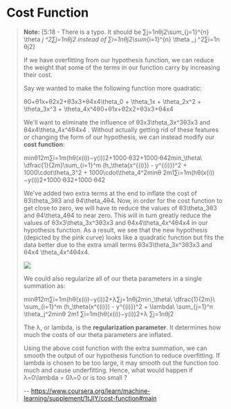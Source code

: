# Cost Function
> 
> **Note:** [5:18 - There is a typo. It should be ∑j=1nθj2\sum_{j=1}^{n} \theta _j ^2∑j=1n​θj2​ instead of ∑i=1nθj2\sum_{i=1}^{n} \theta _j ^2∑i=1n​θj2​]
> 
> If we have overfitting from our hypothesis function, we can reduce the weight that some of the terms in our function carry by increasing their cost.
> 
> Say we wanted to make the following function more quadratic:
> 
> θ0+θ1x+θ2x2+θ3x3+θ4x4\theta_0 + \theta_1x + \theta_2x^2 + \theta_3x^3 + \theta_4x^4θ0​+θ1​x+θ2​x2+θ3​x3+θ4​x4
> 
> We'll want to eliminate the influence of θ3x3\theta_3x^3θ3​x3 and θ4x4\theta_4x^4θ4​x4 . Without actually getting rid of these features or changing the form of our hypothesis, we can instead modify our **cost function**:
> 
> minθ12m∑i=1m(hθ(x(i))−y(i))2+1000⋅θ32+1000⋅θ42min_\theta\ \dfrac{1}{2m}\sum_{i=1}^m (h_\theta(x^{(i)}) - y^{(i)})^2 + 1000\cdot\theta_3^2 + 1000\cdot\theta_4^2minθ​ 2m1​∑i=1m​(hθ​(x(i))−y(i))2+1000⋅θ32​+1000⋅θ42​
> 
> We've added two extra terms at the end to inflate the cost of θ3\theta_3θ3​ and θ4\theta_4θ4​. Now, in order for the cost function to get close to zero, we will have to reduce the values of θ3\theta_3θ3​ and θ4\theta_4θ4​ to near zero. This will in turn greatly reduce the values of θ3x3\theta_3x^3θ3​x3 and θ4x4\theta_4x^4θ4​x4 in our hypothesis function. As a result, we see that the new hypothesis (depicted by the pink curve) looks like a quadratic function but fits the data better due to the extra small terms θ3x3\theta_3x^3θ3​x3 and θ4x4 \theta_4x^4θ4​x4.
> 
> ![](https://d3c33hcgiwev3.cloudfront.net/imageAssetProxy.v1/j0X9h6tUEeawbAp5ByfpEg_ea3e85af4056c56fa704547770da65a6_Screenshot-2016-11-15-08.53.32.png?expiry=1592179200000&hmac=mw4Bq7X4lSL-8vUAzZ89K_A_GvInALrgcy4h40NAqCc)
> 
> We could also regularize all of our theta parameters in a single summation as:
> 
> minθ12m∑i=1m(hθ(x(i))−y(i))2+λ∑j=1nθj2min_\theta\ \dfrac{1}{2m}\ \sum_{i=1}^m (h_\theta(x^{(i)}) - y^{(i)})^2 + \lambda\ \sum_{j=1}^n \theta_j^2minθ​ 2m1​ ∑i=1m​(hθ​(x(i))−y(i))2+λ ∑j=1n​θj2​
> 
> The λ, or lambda, is the **regularization parameter**. It determines how much the costs of our theta parameters are inflated.
> 
> Using the above cost function with the extra summation, we can smooth the output of our hypothesis function to reduce overfitting. If lambda is chosen to be too large, it may smooth out the function too much and cause underfitting. Hence, what would happen if λ=0\lambda = 0λ=0 or is too small ?
>
> -- https://www.coursera.org/learn/machine-learning/supplement/1tJlY/cost-function#main
